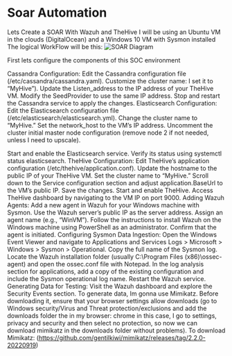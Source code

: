 # Soar Automation
Lets Create a SOAR With Wazuh and TheHive
I will be using an Ubuntu VM in the clouds (DigitalOcean) and a Windows 10 VM with Sysmon installed
The logical WorkFlow will be this:
![SOAR Diagram](https://github.com/user-attachments/assets/9b9b642f-1367-4626-b844-23687093e4a8)

First lets configure the components of this SOC environment

Cassandra Configuration:
Edit the Cassandra configuration file (/etc/cassandra/cassandra.yaml).
Customize the cluster name: I set it to “MyHive”).
Update the Listen_address to the IP address of your TheHive VM.
Modify the SeedProvider to use the same IP address.
Stop and restart the Cassandra service to apply the changes.
Elasticsearch Configuration:
Edit the Elasticsearch configuration file (/etc/elasticsearch/elasticsearch.yml).
Change the cluster name to “MyHive.”
Set the network_host to the VM’s IP address.
Uncomment the cluster initial master node configuration (remove node 2 if not needed, unless I need to upscale).


Start and enable the Elasticsearch service.
Verify its status using systemctl status elasticsearch.
TheHive Configuration:
Edit TheHive’s application configuration (/etc/thehive/application.conf).
Update the hostname to the public IP of your TheHive VM.
Set the cluster name to “MyHive.”
Scroll down to the Service configuration section and adjust application.BaseUrl to the VM’s public IP.
Save the changes.
Start and enable TheHive.
Access TheHive dashboard by navigating to the VM IP on port 9000.
Adding Wazuh Agents:
Add a new agent in Wazuh for your Windows machine with Sysmon.
Use the Wazuh server’s public IP as the server address.
Assign an agent name (e.g., “WinVM”).
Follow the instructions to install Wazuh on the Windows machine using PowerShell as an administrator.
Confirm that the agent is initiated.
Configuring Sysmon Data Ingestion:
Open the Windows Event Viewer and navigate to Applications and Services Logs > Microsoft > Windows > Sysmon > Operational.
Copy the full name of the Sysmon log.
Locate the Wazuh installation folder (usually C:\Program Files (x86)\ossec-agent) and open the ossec.conf file with Notepad.
In the log analysis section for applications, add a copy of the existing configuration and include the Sysmon operational log name.
Restart the Wazuh service.
Generating Data for Testing:
Visit the Wazuh dashboard and explore the Security Events section.
To generate data, Im gonna use Mimikatz. Before downloading it, ensure that your browser settings allow downloads (go to Windows security/Virus and Threat protection/exclusions and add the downloads folder the in my browser: chrome in this case, I go to settings, privacy and security and then select no protection, so now we can download mimikatz in the downloads folder without problems).
To download Mimikatz: (https://github.com/gentilkiwi/mimikatz/releases/tag/2.2.0-20220919)
